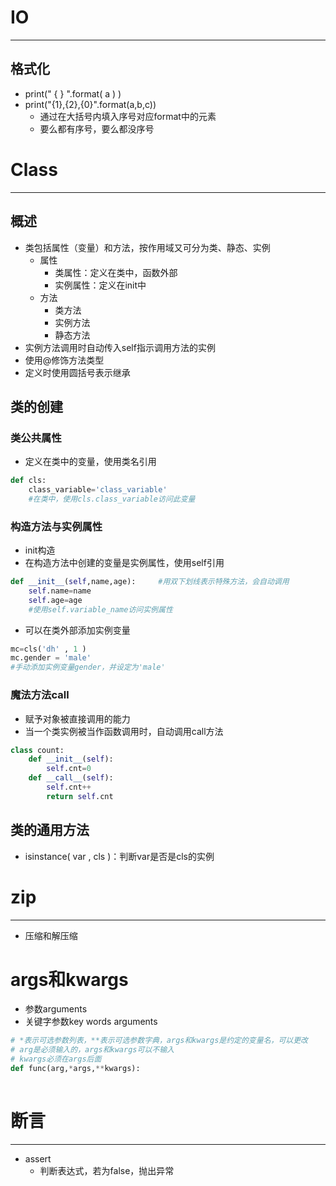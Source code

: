 

# IO
---
## 格式化
- print("  { } ".format( a )  )
- print("{1},{2},{0}".format(a,b,c))
	- 通过在大括号内填入序号对应format中的元素
	- 要么都有序号，要么都没序号





# Class
---
## 概述
- 类包括属性（变量）和方法，按作用域又可分为类、静态、实例
	- 属性
		- 类属性：定义在类中，函数外部
		- 实例属性：定义在init中
	- 方法
		- 类方法
		- 实例方法
		- 静态方法
- 实例方法调用时自动传入self指示调用方法的实例
- 使用@修饰方法类型
- 定义时使用圆括号表示继承

## 类的创建
### 类公共属性
- 定义在类中的变量，使用类名引用
```python
def cls:
	class_variable='class_variable'
	#在类中，使用cls.class_variable访问此变量
```


### 构造方法与实例属性
- init构造
- 在构造方法中创建的变量是实例属性，使用self引用
```python
def __init__(self,name,age):     #用双下划线表示特殊方法，会自动调用
	self.name=name
	self.age=age
	#使用self.variable_name访问实例属性
```
- 可以在类外部添加实例变量
```python
mc=cls('dh' , 1 )
mc.gender = 'male'
#手动添加实例变量gender，并设定为'male'
```




### 魔法方法call
- 赋予对象被直接调用的能力
- 当一个类实例被当作函数调用时，自动调用call方法
```python
class count:
	def __init__(self):
		self.cnt=0
	def __call__(self):
		self.cnt++
		return self.cnt
```



## 类的通用方法
- isinstance( var , cls )：判断var是否是cls的实例


# zip
---
- 压缩和解压缩



# args和kwargs
- 参数arguments
- 关键字参数key words arguments
```python
# *表示可选参数列表，**表示可选参数字典，args和kwargs是约定的变量名，可以更改
# arg是必须输入的，args和kwargs可以不输入
# kwargs必须在args后面
def func(arg,*args,**kwargs):
	
```


# 断言
---
- assert
	- 判断表达式，若为false，抛出异常